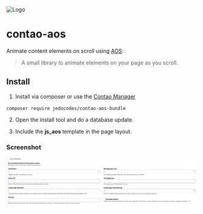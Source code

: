 <img src="https://raw.githubusercontent.com/jedoCodes/package-metadata/3728dc750472881a48aca6075efd7f4dc8af7356/meta/jedocodes/logo.svg" alt="Logo" width="250" height="auto">

# contao-aos

Animate content elements on scroll using [AOS](https://github.com/michalsnik/aos):

> A small library to animate elements on your page as you scroll.


## Install

1. Install via composer or use the [Contao Manager](https://docs.contao.org/books/manager/de/)

```
composer require jedocodes/contao-aos-bundle
```

2. Open the install tool and do a database update.

3. Include the **js_aos** template in the page layout.

### Screenshot

![ContaoBackend options](public/images/contao-backend.png)
